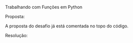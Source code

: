 Trabalhando com Funções em Python

Proposta:

A proposta do desafio já está comentada no topo do código.

Resolução:



